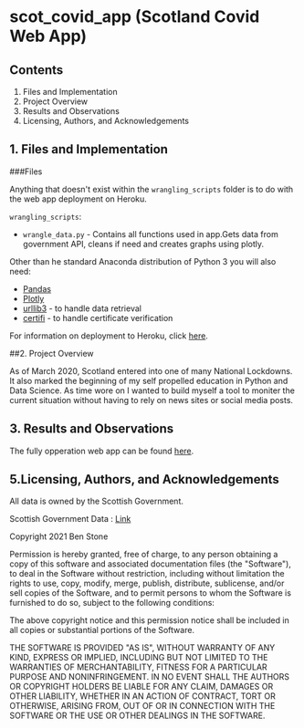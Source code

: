 # scot_covid_app (Scotland Covid Web App)

## Contents
1. Files and Implementation
2. Project Overview
3. Results and Observations
4. Licensing, Authors, and Acknowledgements

## 1. Files and Implementation

###Files

Anything that doesn't exist within the `wrangling_scripts` folder is to do with 
the web app deployment on Heroku.

`wrangling_scripts`:
  - `wrangle_data.py` - Contains all functions used in app.Gets data from government API, 
                        cleans if need and creates graphs using plotly.

Other than he standard Anaconda distribution of Python 3 you will also need:

- [Pandas](https://pandas.pydata.org/)
- [Plotly](https://plotly.com)
- [urllib3](https://pypi.org/project/urllib3/) - to handle  data retrieval
- [certifi](https://pypi.org/project/certifi/) - to handle certificate verification

For information on deployment to Heroku, click [here]('https://devcenter.heroku.com/categories/deployment').

##2. Project Overview

As of March 2020, Scotland entered into one of many National Lockdowns. It also
marked the beginning of my self propelled education in Python and Data Science.
As time wore on I wanted to build myself a tool to moniter the current situation 
without having to rely on news sites or social media posts.


## 3. Results and Observations

The fully opperation web app can be found [here]('http://scotcovidapp.herokuapp.com').

## 5.Licensing, Authors, and Acknowledgements
All data is owned by the Scottish Government.

Scottish Government Data : [Link]('https://statistics.gov.scot/home')


Copyright 2021 Ben Stone

Permission is hereby granted, free of charge, to any person obtaining a copy of this software and associated documentation files (the "Software"), to deal in the Software without restriction, including without limitation the rights to use, copy, modify, merge, publish, distribute, sublicense, and/or sell copies of the Software, and to permit persons to whom the Software is furnished to do so, subject to the following conditions:

The above copyright notice and this permission notice shall be included in all copies or substantial portions of the Software.

THE SOFTWARE IS PROVIDED "AS IS", WITHOUT WARRANTY OF ANY KIND, EXPRESS OR IMPLIED, INCLUDING BUT NOT LIMITED TO THE WARRANTIES OF MERCHANTABILITY, FITNESS FOR A PARTICULAR PURPOSE AND NONINFRINGEMENT. IN NO EVENT SHALL THE AUTHORS OR COPYRIGHT HOLDERS BE LIABLE FOR ANY CLAIM, DAMAGES OR OTHER LIABILITY, WHETHER IN AN ACTION OF CONTRACT, TORT OR OTHERWISE, ARISING FROM, OUT OF OR IN CONNECTION WITH THE SOFTWARE OR THE USE OR OTHER DEALINGS IN THE SOFTWARE.
